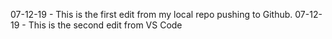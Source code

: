 07-12-19 - This is the first edit from my local repo pushing to Github.
07-12-19 - This is the second edit from VS Code 